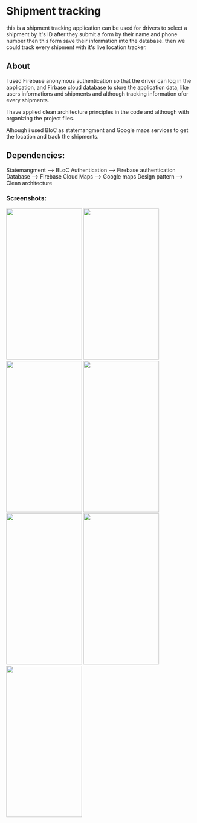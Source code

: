 # Shipment tracking

this is a shipment tracking application can be used for drivers to select a shipment by it's ID after they submit a form by their name and phone number then this form save their information into the database. then we could track every shipment with it's live location tracker.


## About

I used Firebase anonymous authentication so that the driver can log in the application, and Firbase cloud database to store the application data, like users informations and shipments and although tracking information ofor every shipments. 

I have applied clean architecture principles in the code and although with organizing the project files.

Alhough i used BloC as statemangment and Google maps services to get the location and track the shipments.  

## Dependencies:

Statemangment --> BLoC
Authentication --> Firebase authentication
Database --> Firebase Cloud
Maps --> Google maps
Design pattern --> Clean architecture

### Screenshots:

<p float="left">
  <img screenshot-1654811860575 src="https://user-images.githubusercontent.com/80913778/181430607-c11a2970-87a1-43e4-a4cf-c1630ef573f2.png" width="200" height="400"/>
  <img Screenshot_20220825-230221 src="https://user-images.githubusercontent.com/80913778/186770230-d86e36cc-65ef-40fa-bbc7-cd07db90e2e4.png" width="200" height="400"/>
  <img Screenshot_20220825-230252 src="https://user-images.githubusercontent.com/80913778/186770241-6eac534c-3ee5-44ae-9cb1-7b270ae41ffd.png" width="200" height="400"/>
  <img Screenshot_20220825-230338 src="https://user-images.githubusercontent.com/80913778/186770259-a1d9731e-9092-489d-91a5-b6d42af84672.png" width="200" height="400"/>
  <img Screenshot_20220825-230653 src="https://user-images.githubusercontent.com/80913778/186770265-2ef5117e-7b36-4c94-8f2f-d66477ef877f.png" width="200" height="400"/>
  <img Screenshot_20220825-230807 src="https://user-images.githubusercontent.com/80913778/186770273-5af8d96a-c09d-43f8-b898-cf48272da3bb.png" width="200" height="400"/>
  <img Screenshot_20220825-230905 src="https://user-images.githubusercontent.com/80913778/186770286-49d404bb-00e8-4637-b6ce-6a01a71ef51a.png" width="200" height="400"/>
</p>




